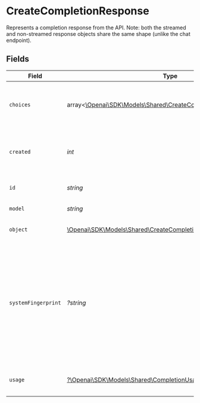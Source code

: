 # CreateCompletionResponse

Represents a completion response from the API. Note: both the streamed and non-streamed response objects share the same shape (unlike the chat endpoint).



## Fields

| Field                                                                                                                                                                                                                           | Type                                                                                                                                                                                                                            | Required                                                                                                                                                                                                                        | Description                                                                                                                                                                                                                     |
| ------------------------------------------------------------------------------------------------------------------------------------------------------------------------------------------------------------------------------- | ------------------------------------------------------------------------------------------------------------------------------------------------------------------------------------------------------------------------------- | ------------------------------------------------------------------------------------------------------------------------------------------------------------------------------------------------------------------------------- | ------------------------------------------------------------------------------------------------------------------------------------------------------------------------------------------------------------------------------- |
| `choices`                                                                                                                                                                                                                       | array<[\Openai\SDK\Models\Shared\CreateCompletionResponseChoices](../../models/shared/CreateCompletionResponseChoices.md)>                                                                                                      | :heavy_check_mark:                                                                                                                                                                                                              | The list of completion choices the model generated for the input prompt.                                                                                                                                                        |
| `created`                                                                                                                                                                                                                       | *int*                                                                                                                                                                                                                           | :heavy_check_mark:                                                                                                                                                                                                              | The Unix timestamp (in seconds) of when the completion was created.                                                                                                                                                             |
| `id`                                                                                                                                                                                                                            | *string*                                                                                                                                                                                                                        | :heavy_check_mark:                                                                                                                                                                                                              | A unique identifier for the completion.                                                                                                                                                                                         |
| `model`                                                                                                                                                                                                                         | *string*                                                                                                                                                                                                                        | :heavy_check_mark:                                                                                                                                                                                                              | The model used for completion.                                                                                                                                                                                                  |
| `object`                                                                                                                                                                                                                        | [\Openai\SDK\Models\Shared\CreateCompletionResponseObject](../../models/shared/CreateCompletionResponseObject.md)                                                                                                               | :heavy_check_mark:                                                                                                                                                                                                              | The object type, which is always "text_completion"                                                                                                                                                                              |
| `systemFingerprint`                                                                                                                                                                                                             | *?string*                                                                                                                                                                                                                       | :heavy_minus_sign:                                                                                                                                                                                                              | This fingerprint represents the backend configuration that the model runs with.<br/><br/>Can be used in conjunction with the `seed` request parameter to understand when backend changes have been made that might impact determinism.<br/> |
| `usage`                                                                                                                                                                                                                         | [?\Openai\SDK\Models\Shared\CompletionUsage](../../models/shared/CompletionUsage.md)                                                                                                                                            | :heavy_minus_sign:                                                                                                                                                                                                              | Usage statistics for the completion request.                                                                                                                                                                                    |